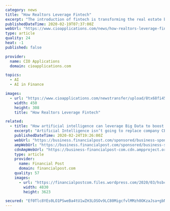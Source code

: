 ```yaml
---
category: news
title: "How Realtors Leverage Fintech"
excerpt: "The introduction of fintech is transforming the real estate business by enabling the realtors to generate natural capital. FREMONT, CA: The real estate sector has been at full pace in adopting innovations and technology. The advancement of artificial intelligence (AI), machine learning (ML), and robotics have led to widespread automation."
publishedDateTime: 2020-02-19T07:37:00Z
webUrl: "https://www.cioapplications.com/news/how-realtors-leverage-fintech-nid-5702.html"
type: article
quality: 24
heat: -1
published: false

provider:
  name: CIO Applications
  domain: cioapplications.com

topics:
  - AI
  - AI in Finance

images:
  - url: "https://www.cioapplications.com/newstransfer/upload/8tx68fi450.jpg"
    width: 450
    height: 308
    title: "How Realtors Leverage Fintech"

related:
  - title: "How artificial intelligence can leverage Big Data to boost trade"
    excerpt: "Artificial Intelligence isn’t going to replace company CEOs any time soon. But what AI is already doing is pretty impressive: uncovering unique connections and relationships that can help businesses become more efficient at what they do, developing insight into new products and solutions, and creating a more frictionless trading landscape."
    publishedDateTime: 2020-02-24T19:26:00Z
    webUrl: "https://business.financialpost.com/sponsored/business-sponsored/how-artificial-intelligence-can-leverage-big-data-to-boost-trade"
    ampWebUrl: "https://business.financialpost.com/sponsored/business-sponsored/how-artificial-intelligence-can-leverage-big-data-to-boost-trade/amp"
    cdnAmpWebUrl: "https://business-financialpost-com.cdn.ampproject.org/c/s/business.financialpost.com/sponsored/business-sponsored/how-artificial-intelligence-can-leverage-big-data-to-boost-trade/amp"
    type: article
    provider:
      name: Financial Post
      domain: financialpost.com
    quality: 57
    images:
      - url: "https://financialpostcom.files.wordpress.com/2020/03/hsbc_cmb_image5.jpg"
        width: 4830
        height: 3623

secured: "Ef0Tlc8YEs0LO1PSweBa4tU1wZH3LOSOv9LC80MigcfvlMMzh0OKzaJsa+gbN0I+0OqCU5T17VUsb/rBiuRBqnjIGRfTdQVzsYzxWvMI6pOGWm+CVfBDObuvZxc59M7qw7ABtNKRYKhX0nIOHNZHhhgrr51k1KArrC7oqkdimbM/Vw8MnkyvW1RuMKZsfooLIrJ2zkwBjFve5E2fSOfrUYp9XcRvUIvbiX4oYNr9l+AwZ0xyAXT1lJWR1F6TedQYvv1S+NkEqTDTePsPgSbMyDdr6vasCBWfJOu43z2lT2rpvKtghXF/9rPgPn7whIGXPTfQ62gFwyM8QNN4wd0lTLybGFlnYP4PDnC7TnXfAFs4UM2XcVDGKzfpc8eb5lV1QBrDkNtkYG9bS+nHlj8gdHwjPZISqXmTj4SPhGfkX04xkfioPOfYam8GCzge8crbp+TLpUmJv8C7NHwdnAFZpoSL3mFqvcXioDo1rYym5wQ=;HPl5WquW+njO+J0uOnJe/Q=="
---
```


